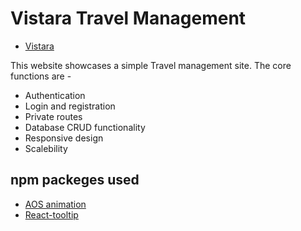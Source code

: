 # Vistara Travel Management

- [Vistara](https://b9a10-client-side-tahmidtausif.web.app/)

This website showcases a simple Travel management site. The core functions are -
- Authentication
- Login and registration
- Private routes
- Database CRUD functionality
- Responsive design
- Scalebility

## npm packeges used

- [AOS animation](https://b9a10-client-side-tahmidtausif.web.app/)
- [React-tooltip](https://react-tooltip.com/)
